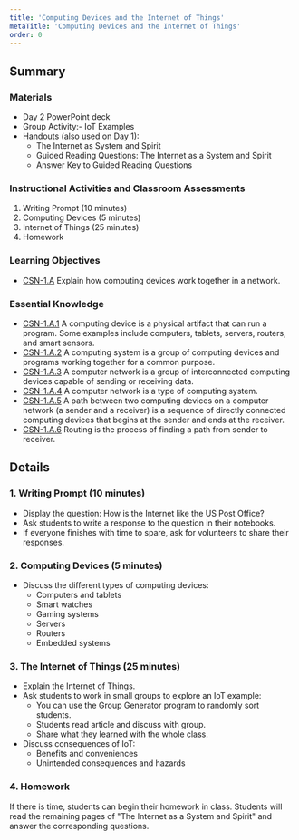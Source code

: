 ```yaml
---
title: 'Computing Devices and the Internet of Things'
metaTitle: 'Computing Devices and the Internet of Things'
order: 0
---
```


## Summary

### Materials

* Day 2 PowerPoint deck
* Group Activity:- IoT Examples
* Handouts (also used on Day 1):
    * The Internet as System and Spirit
    * Guided Reading Questions: The Internet as a System and Spirit
    * Answer Key to Guided Reading Questions

### Instructional Activities and Classroom Assessments 

1. Writing Prompt (10 minutes)
2. Computing Devices (5 minutes)
3. Internet of Things (25 minutes)
4. Homework

### Learning Objectives

* [CSN-1.A]() Explain how computing devices work together in a network.

### Essential Knowledge 

* [CSN-1.A.1]() A computing device is a physical artifact that can run a program. Some examples include computers, tablets, servers, routers, and smart sensors.
* [CSN-1.A.2]() A computing system is a group of computing devices and programs working together for a common purpose. 
* [CSN-1.A.3]() A computer network is a group of interconnected computing devices capable of sending or receiving data. 
* [CSN-1.A.4]() A computer network is a type of computing system. 
* [CSN-1.A.5]() A path between two computing devices on a computer network (a sender and a receiver) is a sequence of directly connected computing devices that begins at the sender and ends at the receiver. 
* [CSN-1.A.6]() Routing is the process of finding a path from sender to receiver. 

## Details

### 1. Writing Prompt (10 minutes)

* Display the question: How is the Internet like the US Post Office?
* Ask students to write a response to the question in their notebooks.
* If everyone finishes with time to spare, ask for volunteers to share their responses.

### 2. Computing Devices (5 minutes)

* Discuss the different types of computing devices:
    * Computers and tablets
    * Smart watches
    * Gaming systems 
    * Servers  
    * Routers 
    * Embedded systems 

### 3. The Internet of Things (25 minutes)

* Explain the Internet of Things. 
* Ask students to work in small groups to explore an IoT example:
    * You can use the Group Generator program to randomly sort students.
    * Students read article and discuss with group.
    * Share what they learned with the whole class.
* Discuss consequences of IoT:
    * Benefits and conveniences
    * Unintended consequences and hazards

### 4. Homework

If there is time, students can begin their homework in class.
Students will read the remaining pages of "The Internet as a System and Spirit" and answer the corresponding questions.

 